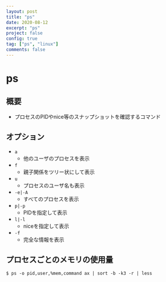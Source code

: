 ```yaml
---
layout: post
title: "ps"
date: 2020-08-12
excerpt: "ps"
project: false
config: true
tag: ["ps", "linux"]
comments: false
---
```


# ps

## 概要
 - プロセスのPIDやnice等のスナップショットを確認するコマンド

## オプション
 - `a`
   - 他のユーザのプロセスを表示
 - `f`
   - 親子関係をツリー状にして表示
 - `u`
   - プロセスのユーザ名も表示
 - `-e|-A`
   - すべてのプロセスを表示
 - `p|-p`
   - PIDを指定して表示
 - `l|-l`
   - niceを指定して表示
 - `-f`
   - 完全な情報を表示

## プロセスごとのメモリの使用量

```console
$ ps -o pid,user,%mem,command ax | sort -b -k3 -r | less
```

